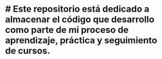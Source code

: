 # # Este repositorio está dedicado a almacenar el código que desarrollo como parte de mi proceso de aprendizaje, práctica y seguimiento de cursos. 
